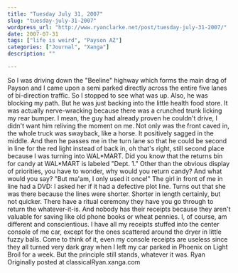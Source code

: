 ```yaml
---
title: "Tuesday July 31, 2007"
slug: "tuesday-july-31-2007"
wordpress_url: "http://www.ryanclarke.net/post/tuesday-july-31-2007/"
date: 2007-07-31
tags: ["life is weird", "Payson AZ"]
categories: ["Journal", "Xanga"]
description: ""

---
```


So I was driving down the "Beeline" highway which forms the main drag of Payson and I came upon a semi parked directly across the entire five lanes of bi-direction traffic. So I stopped to see what was up. Also, he was blocking my path. But he was just backing into the little health food store. It was actually nerve-wracking because there was a crunched trunk licking my rear bumper. I mean, the guy had already proven he couldn't drive, I didn't want him reliving the moment on me. Not only was the front caved in, the whole truck was swayback, like a horse. It positively sagged in the middle. And then he passes me in the turn lane so that he could be second in line for the red light instead of back in, oh that's right, still second place because I was turning into WAL\*MART.
Did you know that the returns bin for candy at WAL\*MART is labeled "Dept. 1." Other than the obvious display of priorities, you have to wonder, why would you return candy? And what would you say? "But ma'am, I only used it once!"
The girl in front of me in line had a DVD: I asked her if it had a defective plot line. Turns out that she was there because the lines were shorter. Shorter in length certainly, but not quicker. There have a ritual ceremony they have you go through to return the whatever-it-is. And nobody has their receipts because they aren't valuable for saving like old phone books or wheat pennies. I, of course, am different and conscientious. I have all my receipts stuffed into the center console of me car, except for the ones scattered around the dryer in little fuzzy balls. Come to think of it, even my console receipts are useless since they all turned very dark gray when I left my car parked in Phoenix on Light Broil for a week. But the principle still stands, whatever it was.
Ryan
Originally posted at classicalRyan.xanga.com
